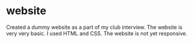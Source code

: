 # website
Created a dummy website as a part of my club interview.
The website is very very basic. I used HTML and CSS. The website is not yet responsive.
